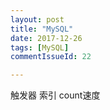 ```yaml
---
layout: post
title: "MySQL"
date: 2017-12-26
tags: [MySQL]
commentIssueId: 22

---
```


触发器
索引
count速度